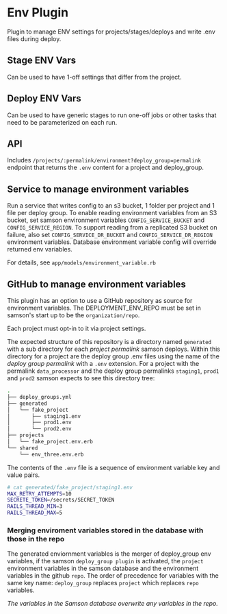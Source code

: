 # Env Plugin

Plugin to manage ENV settings for projects/stages/deploys and write .env files during deploy.

## Stage ENV Vars

Can be used to have 1-off settings that differ from the project.

## Deploy ENV Vars

Can be used to have generic stages to run one-off jobs or other tasks that need to be parameterized on each run.

## API

Includes `/projects/:permalink/environment?deploy_group=permalink` endpoint that returns the `.env` content
for a project and deploy_group.

## Service to manage environment variables

Run a service that writes config to an s3 bucket, 1 folder per project and 1 file per deploy group.
To enable reading environment variables from an S3 bucket,
set samson environment variables `CONFIG_SERVICE_BUCKET` and `CONFIG_SERVICE_REGION`.
To support reading from a replicated S3 bucket on failure, also set `CONFIG_SERVICE_DR_BUCKET`
and `CONFIG_SERVICE_DR_REGION` environment variables.
Database environment variable config will override returned env variables.

For details, see `app/models/environment_variable.rb`

## GitHub to manage environment variables

This plugin has an option to use a GitHub repository as source for environment variables.
The DEPLOYMENT_ENV_REPO must be set in samson's start up to be the `organization/repo`.   

Each project must opt-in to it via project settings.

The expected structure of this repository is a directory named `generated` with a sub directory for each
_project permalink_ samson deploys.  Within this directory for a project are the deploy group .env files using the name
of the _deploy group permalink_ with a `.env` extension.  For a project with the permalink `data_processor` and
the deploy group permalinks `staging1`, `prod1` and `prod2` samson expects to see this directory tree:
```bash
.
├── deploy_groups.yml
├── generated
│   └── fake_project
│       ├── staging1.env
│       ├── prod1.env
│       └── prod2.env
├── projects
│   └── fake_project.env.erb
└── shared
    └── env_three.env.erb
```
The contents of the `.env` file is a sequence of environment variable key and value pairs.
```bash
# cat generated/fake_project/staging1.env
MAX_RETRY_ATTEMPTS=10
SECRETE_TOKEN=/secrets/SECRET_TOKEN
RAILS_THREAD_MIN=3
RAILS_THREAD_MAX=5
```

### Merging enviroment variables stored in the database with those in the repo

The generated enviornment variables is the merger of deploy_group env variables, if the samson `deploy_group plugin` is
activated, the `project` environment variables in the samson database and the environment variables in the github `repo`.
The order of precedence for variables with the same key name: `deploy_group` replaces `project` which replaces `repo` variables.

*The variables in the Samson database overwrite any variables in the repo.*
